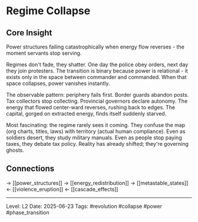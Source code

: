 # Regime Collapse

## Core Insight
Power structures failing catastrophically when energy flow reverses - the moment servants stop serving.

Regimes don't fade, they shatter. One day the police obey orders, next day they join protesters. The transition is binary because power is relational - it exists only in the space between commander and commanded. When that space collapses, power vanishes instantly.

The observable pattern: periphery fails first. Border guards abandon posts. Tax collectors stop collecting. Provincial governors declare autonomy. The energy that flowed center-ward reverses, rushing back to edges. The capital, gorged on extracted energy, finds itself suddenly starved.

Most fascinating: the regime rarely sees it coming. They confuse the map (org charts, titles, laws) with territory (actual human compliance). Even as soldiers desert, they study military manuals. Even as people stop paying taxes, they debate tax policy. Reality has already shifted; they're governing ghosts.

## Connections
→ [[power_structures]]
→ [[energy_redistribution]]
→ [[metastable_states]]
← [[violence_eruption]]
← [[cascade_effects]]

---
Level: L2
Date: 2025-06-23
Tags: #revolution #collapse #power #phase_transition